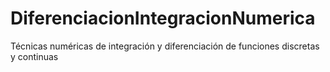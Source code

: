 # DiferenciacionIntegracionNumerica
Técnicas numéricas de integración y diferenciación de funciones discretas y continuas
